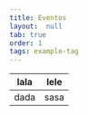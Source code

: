 ```yaml
---
title: Eventos
layout:  null
tab: true
order: 1
tags: example-tag
---
```



lala|lele
----|----
dada|sasa
